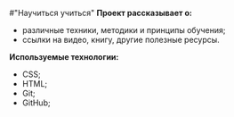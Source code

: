 #"Научиться учиться"
**Проект рассказывает о:**

- различные техники, методики и принципы обучения;
- ссылки на видео, книгу, другие полезные ресурсы.

**Используемые технологии:**

- CSS;
- HTML;
- Git;
- GitHub;
